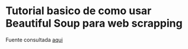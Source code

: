 # Tutorial basico de como usar Beautiful Soup para web scrapping
Fuente consultada [aqui](https://realpython.com/beautiful-soup-web-scraper-python/)